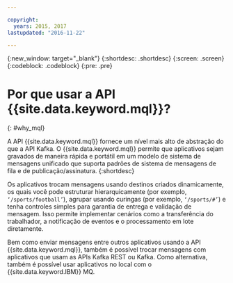 ```yaml
---

copyright:
  years: 2015, 2017
lastupdated: "2016-11-22"

---
```


{:new_window: target="_blank"}
{:shortdesc: .shortdesc}
{:screen: .screen}
{:codeblock: .codeblock}
{:pre: .pre}

# Por que usar a API {{site.data.keyword.mql}}?
{: #why_mql}

A API {{site.data.keyword.mql}} fornece um nível mais alto de abstração do que a API Kafka. O {{site.data.keyword.mql}} permite que aplicativos sejam gravados de maneira rápida e portátil em um modelo de sistema de mensagens unificado que suporta padrões de sistema de mensagens de fila e de publicação/assinatura. 
{:shortdesc}

Os aplicativos trocam mensagens usando destinos criados dinamicamente, os quais você pode estruturar hierarquicamente (por exemplo, <code>‘/sports/football’</code>), agrupar usando curingas (por exemplo,
<code>‘/sports/#’</code>) e tenha controles simples para garantia de entrega e validação de mensagem.
Isso permite implementar cenários como a transferência do trabalhador, a notificação de eventos e o processamento em lote diretamente.

Bem como enviar mensagens entre outros aplicativos usando a API {{site.data.keyword.mql}}, também é possível trocar mensagens com aplicativos que usam as APIs Kafka REST ou Kafka. 
Como alternativa, também é possível usar aplicativos no local com o {{site.data.keyword.IBM}} MQ.


